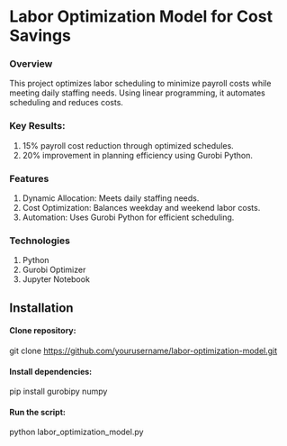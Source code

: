 # Labor Optimization Model for Cost Savings
### Overview
This project optimizes labor scheduling to minimize payroll costs while meeting daily staffing needs. Using linear programming, it automates scheduling and reduces costs.

### Key Results:

1. 15% payroll cost reduction through optimized schedules.
2. 20% improvement in planning efficiency using Gurobi Python.
### Features
1. Dynamic Allocation: Meets daily staffing needs.
2. Cost Optimization: Balances weekday and weekend labor costs.
3. Automation: Uses Gurobi Python for efficient scheduling.
### Technologies
1. Python
2. Gurobi Optimizer
3. Jupyter Notebook
## Installation
#### Clone repository:
git clone https://github.com/yourusername/labor-optimization-model.git  
#### Install dependencies:
pip install gurobipy numpy  
#### Run the script:
python labor_optimization_model.py  

